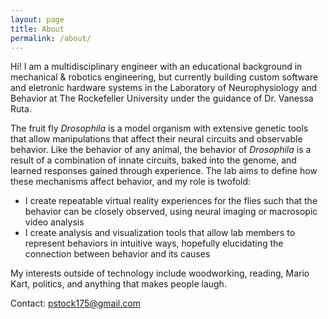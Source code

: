 ```yaml
---
layout: page
title: About
permalink: /about/
---
```


Hi! I am a multidisciplinary engineer with an educational background in mechanical & robotics engineering, but currently building custom software and eletronic hardware systems in the Laboratory of Neurophysiology and Behavior at The Rockefeller University under the guidance of Dr. Vanessa Ruta.

The fruit fly *Drosophila* is a model organism with extensive genetic tools that allow manipulations that affect their neural circuits and observable behavior. Like the behavior of any animal, the behavior of *Drosophila* is a result of a combination of innate circuits, baked into the genome, and learned responses gained through experience. The lab aims to define how these mechanisms affect behavior, and my role is twofold:

 * I create repeatable virtual reality experiences for the flies such that the behavior can be closely observed, using neural imaging or macrosopic video analysis
 * I create analysis and visualization tools that allow lab members to represent behaviors in intuitive ways, hopefully elucidating the connection between behavior and its causes

My interests outside of technology include woodworking, reading, Mario Kart, politics, and anything that makes people laugh.

Contact: pstock175@gmail.com
